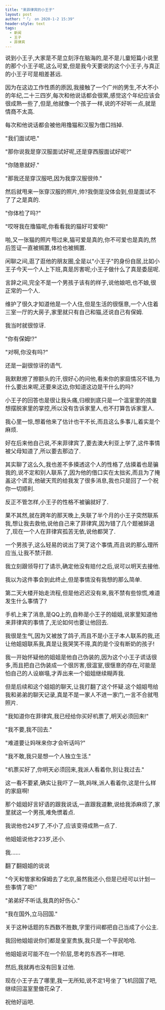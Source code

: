 ```yaml
---
title: "来菲律宾的小王子"
layout: post
author: "「」 on 2020-1-2 15:39"
header-style: text
tags:
  - 新闻
  - 王子
  - 菲律宾
---
```


<head></head>
<body>
 <font style="color:rgb(26, 26, 26)"><font face="-apple-system, BlinkMacSystemFont, &amp;quot"><font size="4">说到小王子,大家是不是立刻浮在脑海的,是不是儿童短篇小说里的那个小王子呢,这么可爱,但是我今天要说的这个小王子,与真正的小王子可是相差甚远.</font><br> </font></font>
 <br> 
 <font style="color:rgb(26, 26, 26)"><font face="-apple-system, BlinkMacSystemFont, &amp;quot"><font size="4">因为在这边工作性质的原因,我接触了一个广州的男生,不大不小的年纪,二十三四岁,每次和他说话都会很累,感觉这个年纪应该会很成熟一些了,但是,他就像一个孩子一样,说的不好听一点,就是情商不太高.</font><br> </font></font>
 <br> 
 <font style="color:rgb(26, 26, 26)"><font face="-apple-system, BlinkMacSystemFont, &amp;quot"><font size="4">每次和他说话都会被他用撸猫和汉服为借口挡掉.</font><br> </font></font>
 <br> 
 <font style="color:rgb(26, 26, 26)"><font face="-apple-system, BlinkMacSystemFont, &amp;quot"><font size="4">"我们面试吧."</font><br> </font></font>
 <br> 
 <font style="color:rgb(26, 26, 26)"><font face="-apple-system, BlinkMacSystemFont, &amp;quot"><font size="4">"那你说我是穿汉服面试好呢,还是穿西服面试好呢?"</font><br> </font></font>
 <br> 
 <font style="color:rgb(26, 26, 26)"><font face="-apple-system, BlinkMacSystemFont, &amp;quot"><font size="4">"你随意就好."</font><br> </font></font>
 <br> 
 <font style="color:rgb(26, 26, 26)"><font face="-apple-system, BlinkMacSystemFont, &amp;quot"><font size="4">"那我还是穿汉服吧,因为我穿汉服很帅."</font><br> </font></font>
 <br> 
 <font style="color:rgb(26, 26, 26)"><font face="-apple-system, BlinkMacSystemFont, &amp;quot"><font size="4">然后就甩来一张穿汉服的照片,帅?我倒是没体会到,但是面试不了了之是真的.</font><br> </font></font>
 <br> 
 <font style="color:rgb(26, 26, 26)"><font face="-apple-system, BlinkMacSystemFont, &amp;quot"><font size="4">"你体检了吗?"</font><br> </font></font>
 <br> 
 <font style="color:rgb(26, 26, 26)"><font face="-apple-system, BlinkMacSystemFont, &amp;quot"><font size="4">"哎呀我在撸猫呢,你看看我的猫好可爱啊!"</font><br> </font></font>
 <br> 
 <font style="color:rgb(26, 26, 26)"><font face="-apple-system, BlinkMacSystemFont, &amp;quot"><font size="4">啪,又一张猫的照片甩过来,猫可爱是真的,你不可爱也是真的,然后签证一直被搁置,体检也被搁置.</font><br> </font></font>
 <br> 
 <font style="color:rgb(26, 26, 26)"><font face="-apple-system, BlinkMacSystemFont, &amp;quot"><font size="4">闲聊之间,逛了逛他的朋友圈,全是以"小王子"的身份自居,比如小王子今天一个人上下班,真是厉害呢;小王子做什么了真是委屈呢.</font><br> </font></font>
 <br> 
 <font style="color:rgb(26, 26, 26)"><font face="-apple-system, BlinkMacSystemFont, &amp;quot"><font size="4">言辞之间,完全不是一个男孩子该有的样子,说他娘吧,也不娘,很正常的一个人.</font><br> </font></font>
 <br> 
 <font style="color:rgb(26, 26, 26)"><font face="-apple-system, BlinkMacSystemFont, &amp;quot"><font size="4">维护了很久才知道他是一个人住,但是生活的很惬意,一个人住着三室一厅的大房子,家里就只有自己和猫,还说自己有保姆.</font><br> </font></font>
 <br> 
 <font style="color:rgb(26, 26, 26)"><font face="-apple-system, BlinkMacSystemFont, &amp;quot"><font size="4">我当时就很惊讶.</font><br> </font></font>
 <br> 
 <font style="color:rgb(26, 26, 26)"><font face="-apple-system, BlinkMacSystemFont, &amp;quot"><font size="4">"你有保姆!?"</font><br> </font></font>
 <br> 
 <font style="color:rgb(26, 26, 26)"><font face="-apple-system, BlinkMacSystemFont, &amp;quot"><font size="4">"对啊,你没有吗?"</font><br> </font></font>
 <br> 
 <font style="color:rgb(26, 26, 26)"><font face="-apple-system, BlinkMacSystemFont, &amp;quot"><font size="4">还是一副很惊讶的语气.</font><br> </font></font>
 <br> 
 <font style="color:rgb(26, 26, 26)"><font face="-apple-system, BlinkMacSystemFont, &amp;quot"><font size="4">我默默擦了擦额头的汗,很好心的问他,看来你的家庭情况不错,为什么要出来呢,还要来这边,你知道这边是干什么的吗?</font><br> </font></font>
 <br> 
 <font style="color:rgb(26, 26, 26)"><font face="-apple-system, BlinkMacSystemFont, &amp;quot"><font size="4">小王子的回答也是很让我头痛,归根到底只是一个温室里的孩童想摆脱家里的掌控,所以没有告诉家里人,也不打算告诉家里人.</font><br> </font></font>
 <br> 
 <font style="color:rgb(26, 26, 26)"><font face="-apple-system, BlinkMacSystemFont, &amp;quot"><font size="4">我心里一惊,想着他来了估计也干不长,而且这么多事儿,着实是个麻烦.</font><br> </font></font>
 <br> 
 <font style="color:rgb(26, 26, 26)"><font face="-apple-system, BlinkMacSystemFont, &amp;quot"><font size="4">好在后来他自己说,不来菲律宾了,要去澳大利亚上学了,这件事情被父母知道了,所以要去那边了.</font><br> </font></font>
 <br> 
 <font style="color:rgb(26, 26, 26)"><font face="-apple-system, BlinkMacSystemFont, &amp;quot"><font size="4">其实聊了这么久,我也差不多摸透这个人的性格了,估摸着也是骗我的,说不定和别人联系了,因为他的借口实在太拙劣,而且为了掩盖这个谎言,他破天荒的给我发了很多消息,我也只是回了一个祝你一切顺利.</font><br> </font></font>
 <br> 
 <font style="color:rgb(26, 26, 26)"><font face="-apple-system, BlinkMacSystemFont, &amp;quot"><font size="4">反正不管怎样,小王子的性格不被骗就好了.</font><br> </font></font>
 <br> 
 <font style="color:rgb(26, 26, 26)"><font face="-apple-system, BlinkMacSystemFont, &amp;quot"><font size="4">果不其然,就在跨年的那天晚上,失联了半个月的小王子突然联系我,想让我去救他,说他自己来了菲律宾,因为错了几个题被辞退了,现在一个人在菲律宾孤苦无依,说他都哭了.</font><br> </font></font>
 <br> 
 <font style="color:rgb(26, 26, 26)"><font face="-apple-system, BlinkMacSystemFont, &amp;quot"><font size="4">一个男孩子,这么轻易的说出了哭了这个事情,而且说的那么理所应当,让我不禁汗颜.</font><br> </font></font>
 <br> 
 <font style="color:rgb(26, 26, 26)"><font face="-apple-system, BlinkMacSystemFont, &amp;quot"><font size="4">我立刻跟领导打了请示,确定他没有赔付之后,说可以明天去接他.</font><br> </font></font>
 <br> 
 <font style="color:rgb(26, 26, 26)"><font face="-apple-system, BlinkMacSystemFont, &amp;quot"><font size="4">我以为这件事会到此终止,但是事情没有我想的那么简单.</font><br> </font></font>
 <br> 
 <font style="color:rgb(26, 26, 26)"><font face="-apple-system, BlinkMacSystemFont, &amp;quot"><font size="4">第二天大楼开始走流程,但是他迟迟没有来,我不禁有些惊慌,难道发生什么事情了?</font><br> </font></font>
 <br> 
 <font style="color:rgb(26, 26, 26)"><font face="-apple-system, BlinkMacSystemFont, &amp;quot"><font size="4">手机上来了消息,是QQ上的,自称是小王子的姐姐,说家里知道他来菲律宾的事情了,无论如何也要让他回去.</font><br> </font></font>
 <br> 
 <font style="color:rgb(26, 26, 26)"><font face="-apple-system, BlinkMacSystemFont, &amp;quot"><font size="4">我很是生气,因为又被放了鸽子,而且不是小王子本人联系的我,还让他姐姐联系我,真是让我哭笑不得,真的是个没有断奶的孩子!</font><br> </font></font>
 <br> 
 <font style="color:rgb(26, 26, 26)"><font face="-apple-system, BlinkMacSystemFont, &amp;quot"><font size="4">我一开始怀疑他的姐姐是他自己伪装的,因为这个小王子谎话很多,而且把自己伪装成一个很厉害,很温室,很惬意的存在,可能是怕自己的人设崩塌,才弄出来一个姐姐继续糊弄我.</font><br> </font></font>
 <br> 
 <font style="color:rgb(26, 26, 26)"><font face="-apple-system, BlinkMacSystemFont, &amp;quot"><font size="4">但是后续和这个姐姐的聊天,让我打翻了这个怀疑.这个姐姐甩给我和弟弟的聊天记录,真是不是一家人不进一家门,一言不合就甩照片.</font><br> </font></font>
 <br> 
 <font style="color:rgb(26, 26, 26)"><font face="-apple-system, BlinkMacSystemFont, &amp;quot"><font size="4">"我知道你在菲律宾,我已经给你买好机票了,明天必须回来!"</font><br> </font></font>
 <br> 
 <font style="color:rgb(26, 26, 26)"><font face="-apple-system, BlinkMacSystemFont, &amp;quot"><font size="4">"我不要,我不回去."</font><br> </font></font>
 <br> 
 <font style="color:rgb(26, 26, 26)"><font face="-apple-system, BlinkMacSystemFont, &amp;quot"><font size="4">"难道要让妈咪来你才会听话吗?"</font><br> </font></font>
 <br> 
 <font style="color:rgb(26, 26, 26)"><font face="-apple-system, BlinkMacSystemFont, &amp;quot"><font size="4">"我不敢,我只是想一个人独立生活."</font><br> </font></font>
 <br> 
 <font style="color:rgb(26, 26, 26)"><font face="-apple-system, BlinkMacSystemFont, &amp;quot"><font size="4">"机票买好了,你明天必须回来,我派人看着你,别让我过去."</font><br> </font></font>
 <br> 
 <font style="color:rgb(26, 26, 26)"><font face="-apple-system, BlinkMacSystemFont, &amp;quot"><font size="4">这一看不要紧,确实让我吓了一跳,妈咪,派人看着你,这是什么样的家庭啊!</font><br> </font></font>
 <br> 
 <font style="color:rgb(26, 26, 26)"><font face="-apple-system, BlinkMacSystemFont, &amp;quot"><font size="4">那个姐姐好言好语的跟我说话,一直跟我道歉,说给我添麻烦了,家里就这一个男孩,难免惯着点.</font><br> </font></font>
 <br> 
 <font style="color:rgb(26, 26, 26)"><font face="-apple-system, BlinkMacSystemFont, &amp;quot"><font size="4">我说他也24岁了,不小了,应该变得成熟一点了.</font><br> </font></font>
 <br> 
 <font style="color:rgb(26, 26, 26)"><font face="-apple-system, BlinkMacSystemFont, &amp;quot"><font size="4">他姐姐说他才23岁,还小.</font><br> </font></font>
 <br> 
 <font style="color:rgb(26, 26, 26)"><font face="-apple-system, BlinkMacSystemFont, &amp;quot"><font size="4">我......</font><br> </font></font>
 <br> 
 <font style="color:rgb(26, 26, 26)"><font face="-apple-system, BlinkMacSystemFont, &amp;quot"><font size="4">翻了翻姐姐的说说</font><br> </font></font>
 <br> 
 <font style="color:rgb(26, 26, 26)"><font face="-apple-system, BlinkMacSystemFont, &amp;quot"><font size="4">"今天和管家和保姆去了北京,虽然我还小,但是已经可以计划一些事情了呢!"</font><br> </font></font>
 <br> 
 <font style="color:rgb(26, 26, 26)"><font face="-apple-system, BlinkMacSystemFont, &amp;quot"><font size="4">"弟弟好不听话,我真的好伤心."</font><br> </font></font>
 <br> 
 <font style="color:rgb(26, 26, 26)"><font face="-apple-system, BlinkMacSystemFont, &amp;quot"><font size="4">"我在国外,立马回国."</font><br> </font></font>
 <br> 
 <font style="color:rgb(26, 26, 26)"><font face="-apple-system, BlinkMacSystemFont, &amp;quot"><font size="4">关于这种话题的东西数不胜数,字里行间都把自己当成了小公主.</font><br> </font></font>
 <br> 
 <font style="color:rgb(26, 26, 26)"><font face="-apple-system, BlinkMacSystemFont, &amp;quot"><font size="4">我回他姐姐说你们都是皇室贵族,我只是一个平民哈哈.</font><br> </font></font>
 <br> 
 <font style="color:rgb(26, 26, 26)"><font face="-apple-system, BlinkMacSystemFont, &amp;quot"><font size="4">他姐姐说可能不在一个阶层,思考的东西不一样吧.</font><br> </font></font>
 <br> 
 <font style="color:rgb(26, 26, 26)"><font face="-apple-system, BlinkMacSystemFont, &amp;quot"><font size="4">然后,我就再也没有回复过他.</font><br> </font></font>
 <br> 
 <font style="color:rgb(26, 26, 26)"><font face="-apple-system, BlinkMacSystemFont, &amp;quot"><font size="4">现在小王子去了哪里,我一无所知,说不定1号坐了飞机回国了吧,继续回温室里做花朵了.</font><br> </font></font>
 <br> 
 <font color="#1a1a1a"><font face="-apple-system, BlinkMacSystemFont, &amp;quot"><font size="4">祝他好运吧.</font><br> </font></font>
 <br> 
 <br>
</body>


